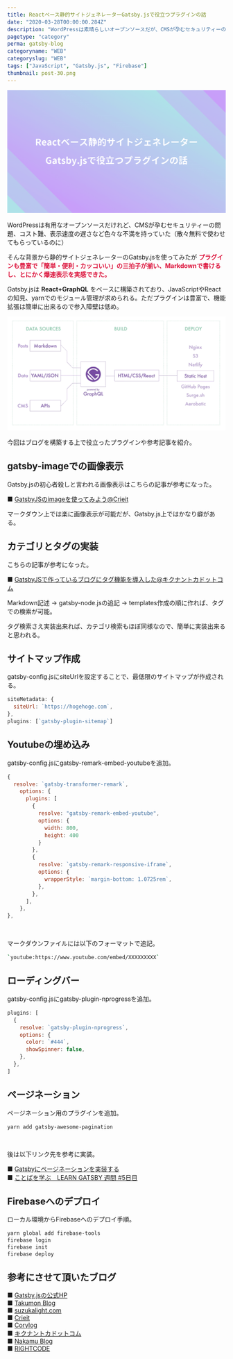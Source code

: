 ```yaml
---
title: Reactベース静的サイトジェネレーターGatsby.jsで役立つプラグインの話
date: "2020-03-28T00:00:00.284Z"
description: "WordPressは素晴らしいオープンソースだが、CMSが孕むセキュリティーの問題、コストに難がある点、表示速度の遅さ(インフラ知ってれば改善出来るけど)等、無料で使ってるのに不満を持っていた。そんな背景もあって、今回は以前より話題になっていた静的サイトジェネレーターを使ってみた。少し調べるだけで簡単に作れるし、簡単・便利・カッコいいの三拍子が揃っている事を実感。"
pagetype: "category"
perma: gatsby-blog
categoryname: "WEB"
categoryslug: "WEB"
tags: ["JavaScript", "Gatsby.js", "Firebase"]
thumbnail: post-30.png
---
```


![](./post-30.png)

WordPressは有用なオープンソースだけれど、CMSが孕むセキュリティーの問題、コスト難、表示速度の遅さなど色々な不満を持っていた（散々無料で使わせてもらっているのに）

そんな背景から静的サイトジェネレーターのGatsby.jsを使ってみたが <span style="color: crimson; font-weight: bold;">プラグインも豊富で「簡単・便利・カッコいい」の三拍子が揃い、Markdownで書けるし、とにかく爆速表示を実感できた。</span>

Gatsby.jsは **React+GraphQL** をベースに構築されており、JavaScriptやReactの知見、yarnでのモジュール管理が求められる。ただプラグインは豊富で、機能拡張は簡単に出来るので参入障壁は低め。

![](./post-30-1.png)

今回はブログを構築する上で役立ったプラグインや参考記事を紹介。

## gatsby-imageでの画像表示

Gatsby.jsの初心者殺しと言われる画像表示はこちらの記事が参考になった。

■ [GatsbyJSのimageを使ってみよう@Crieit](https://crieit.net/posts/GatsbyJS-image)

マークダウン上では楽に画像表示が可能だが、Gatsby.js上ではかなり癖がある。

## カテゴリとタグの実装

こちらの記事が参考になった。

■ [GatsbyJSで作っているブログにタグ機能を導入した@キクナントカドットコム](https://kikunantoka.com/2019/12/01--install-tags/)

Markdown記述 → gatsby-node.jsの追記 → templates作成の順に作れば、タグでの検索が可能。

タグ検索さえ実装出来れば、カテゴリ検索もほぼ同様なので、簡単に実装出来ると思われる。


## サイトマップ作成

gatsby-config.jsにsiteUrlを設定することで、最低限のサイトマップが作成される。

```js
siteMetadata: {
  siteUrl: `https://hogehoge.com`,
},
plugins: [`gatsby-plugin-sitemap`]
```

## Youtubeの埋め込み

gatsby-config.jsにgatsby-remark-embed-youtubeを追加。

```js
{
  resolve: `gatsby-transformer-remark`,
    options: {
      plugins: [
        {
          resolve: "gatsby-remark-embed-youtube",
          options: {
            width: 800,
            height: 400
          }
        },
        {
          resolve: `gatsby-remark-responsive-iframe`,
          options: {
            wrapperStyle: `margin-bottom: 1.0725rem`,
          },
        },
      ],
    },
},
```
<br/>

マークダウンファイルには以下のフォーマットで追記。

```bash
`youtube:https://www.youtube.com/embed/XXXXXXXXX`
```

## ローディングバー

gatsby-config.jsにgatsby-plugin-nprogressを追加。

```js
plugins: [
  {
    resolve: `gatsby-plugin-nprogress`,
    options: {
      color: `#444`,
      showSpinner: false,
    },
  },
]
```

## ページネーション

ページネーション用のプラグインを追加。

```
yarn add gatsby-awesome-pagination
```
<br/>

後は以下リンク先を参考に実装。

■ [Gatsbyにページネーションを実装する](https://tech.glatchdesign.com/gatsby-pagination)  
■ [ことばを学ぶ　LEARN GATSBY 週間 #5日目](https://qiita.com/nibu0215/items/499e138e638e2acc0b97)  

## Firebaseへのデプロイ

ローカル環境からFirebaseへのデプロイ手順。
```shell
yarn global add firebase-tools
firebase login
firebase init
firebase deploy
```

## 参考にさせて頂いたブログ

■ [Gatsby.jsの公式HP](https://www.gatsbyjs.org/)  
■ [Takumon Blog](https://takumon.com/)  
■ [suzukalight.com](https://suzukalight.com/)  
■ [Crieit](https://crieit.net/tags/Gatsby)  
■ [Corylog](https://www.corylog.com/)  
■ [キクナントカドットコム](https://kikunantoka.com/)  
■ [Nakamu Blog](https://blog.nakamu.life/)  
■ [RIGHTCODE](https://rightcode.co.jp/blog)  